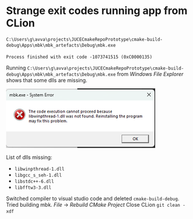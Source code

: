 # Strange exit codes running app from CLion
```
C:\Users\g\avva\projects\JUCECmakeRepoPrototype\cmake-build-debug\Apps\mbk\mbk_artefacts\Debug\mbk.exe

Process finished with exit code -1073741515 (0xC0000135)
```

Running `C:\Users\g\avva\projects\JUCECmakeRepoPrototype\cmake-build-debug\Apps\mbk\mbk_artefacts\Debug\mbk.exe` from _Windows File Explorer_ shows that some dlls are missing.

![missing dll](assets/libwinpthread-1.dll-missing.png)

List of dlls missing:
* `libwinpthread-1.dll`
* `libgcc_s_seh-1.dll`
* `libstdc++-6.dll`
* `libfftw3-3.dll`

Switched compiler to visual studio code and deleted `cmake-build-debug`.
Tried building mbk.
_File_ -> _Rebuild CMake Project_
Close CLion
`git clean -xdf`